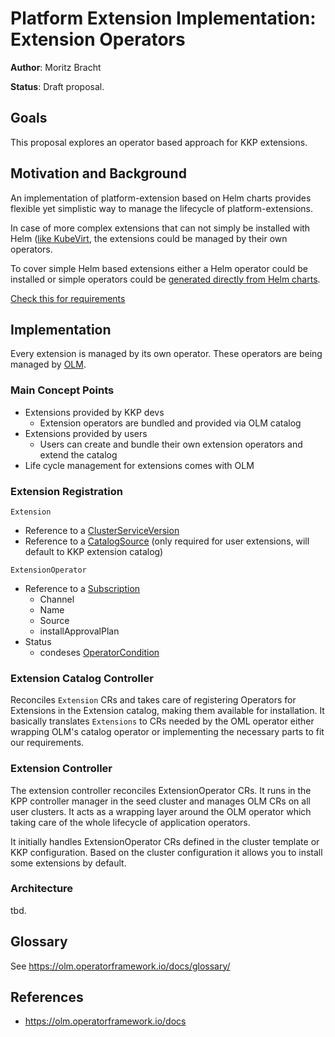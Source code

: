 # Platform Extension Implementation: Extension Operators

**Author**: Moritz Bracht

**Status**: Draft proposal.

## Goals

This proposal explores an operator based approach for KKP extensions.

## Motivation and Background

An implementation of platform-extension based on Helm charts provides flexible
yet simplistic way to manage the lifecycle of platform-extensions.

In case of more complex extensions that can not simply be installed with Helm
([like KubeVirt](https://kubevirt.io/user-guide/operations/installation/), the
extensions could be managed by their own operators.

To cover simple Helm based extensions either a Helm operator could be installed
or simple operators could be [generated directly from Helm
charts](https://sdk.operatorframework.io/docs/building-operators/helm/tutorial/).

[Check this for requirements](./platform-extensions.md#requirements-for-implementations)

## Implementation

Every extension is managed by its own operator. These operators are being
managed by [OLM](https://olm.operatorframework.io/).

### Main Concept Points

* Extensions provided by KKP devs
  * Extension operators are bundled and provided via OLM catalog
* Extensions provided by users
  * Users can create and bundle their own extension operators and extend the
	catalog
* Life cycle management for extensions comes with OLM

### Extension Registration

`Extension` 
* Reference to a
  [ClusterServiceVersion](https://olm.operatorframework.io/docs/concepts/crds/clusterserviceversion/)
* Reference to a
  [CatalogSource](https://olm.operatorframework.io/docs/concepts/crds/catalogsource/)
  (only required for user extensions, will default to KKP extension catalog)

`ExtensionOperator`
* Reference to a [Subscription](https://olm.operatorframework.io/docs/concepts/crds/subscription/)
  * Channel
  * Name
  * Source
  * installApprovalPlan
* Status
  * condeses [OperatorCondition](https://olm.operatorframework.io/docs/concepts/crds/operatorcondition/)

### Extension Catalog Controller

Reconciles `Extension` CRs and takes care of registering Operators for
Extensions in the Extension catalog, making them available for installation.
It basically translates `Extensions` to CRs needed by the OML operator either
wrapping OLM's catalog operator or implementing the necessary parts to fit our
requirements.

### Extension Controller

The extension controller reconciles ExtensionOperator CRs. It runs in the KPP
controller manager in the seed cluster and manages OLM CRs on all user
clusters. It acts as a wrapping layer around the OLM operator which taking care
of the whole lifecycle of application operators.

It initially handles ExtensionOperator CRs defined in the cluster template or
KKP configuration. Based on the cluster configuration it allows you to install
some extensions by default.

### Architecture

tbd.

## Glossary

See https://olm.operatorframework.io/docs/glossary/

## References
* https://olm.operatorframework.io/docs
